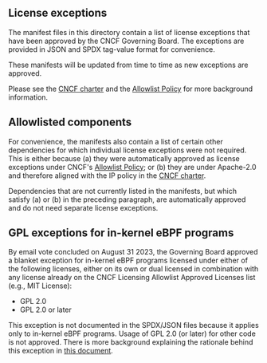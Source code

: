 <!-- SPDX-License-Identifier: CC-BY-4.0 -->

## License exceptions

The manifest files in this directory contain a list of license exceptions that have been approved by the CNCF Governing Board. The exceptions are provided in JSON and SPDX tag-value format for convenience.

These manifests will be updated from time to time as new exceptions are approved.

Please see the [CNCF charter] and the [Allowlist Policy] for more background information.

## Allowlisted components

For convenience, the manifests also contain a list of certain other dependencies for which individual license exceptions were not required. This is either because (a) they were automatically approved as license exceptions under CNCF's [Allowlist Policy]; or (b) they are under Apache-2.0 and therefore aligned with the IP policy in the [CNCF charter]. 

Dependencies that are not currently listed in the manifests, but which satisfy (a) or (b) in the preceding paragraph, are automatically approved and do not need separate license exceptions.

[Allowlist Policy]: https://github.com/cncf/foundation/blob/main/policies-guidance/allowed-third-party-license-policy.md#cncf-allowlist-license-policy
[CNCF charter]: https://github.com/cncf/foundation/blob/main/charter.md

## GPL exceptions for in-kernel eBPF programs

By email vote concluded on August 31 2023, the Governing Board approved a blanket exception for in-kernel eBPF programs licensed under either of the following licenses, either on its own or dual licensed in combination with any license already on the CNCF Licensing Allowlist Approved Licenses list (e.g., MIT License):

* GPL 2.0
* GPL 2.0 or later

This exception is not documented in the SPDX/JSON files because it applies only to in-kernel eBPF programs. Usage of GPL 2.0 (or later) for other code is not approved. There is more background explaining the rationale behind this exception in [this document](https://docs.google.com/document/d/10CY8V1w8aQ6CrJ_US_Gnz8cx2SoOtOBqpUKX4cWl_4w/edit#heading=h.oxrtx3xdj6dn). 
